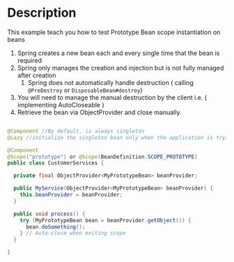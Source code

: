 # Description

This example teach you how to test Prototype Bean scope instantiation on beans

1. Spring creates a new bean each and every single time that the bean is required
2. Spring only manages the creation and injection but is not fully managed after creation
    1. Spring does not automatically handle destruction ( calling `@PreDestroy` or `DisposableBean#destroy`)
3. You will need to manage the manual destruction by the client i.e. ( implementing AutoCloseable )
4. Retrieve the bean via ObjectProvider and close manually.
````java

@Component //By default, is always singleton
@Lazy //initialize the singleton bean only when the application is trying to refer to the bean

@Component
@Scope("prototype") or @Scope(BeanDefinition.SCOPE_PROTOTYPE)
public class CustomerServices {

  private final ObjectProvider<MyPrototypeBean> beanProvider;

  public MyService(ObjectProvider<MyPrototypeBean> beanProvider) {
    this.beanProvider = beanProvider;
  }

  public void process() {
    try (MyPrototypeBean bean = beanProvider.getObject()) {
      bean.doSomething();
    } // Auto-close when exiting scope
  }

}

````
